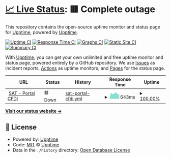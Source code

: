 # [📈 Live Status](https://demo.upptime.js.org): <!--live status--> **🟥 Complete outage**

This repository contains the open-source uptime monitor and status page for [Upptime](https://upptime.js.org), powered by [Upptime](https://github.com/upptime/upptime).

[![Uptime CI](https://github.com/batnieluyo/sat-monitor/workflows/Uptime%20CI/badge.svg)](https://github.com/batnieluyo/sat-monitor/actions?query=workflow%3A%22Uptime+CI%22)
[![Response Time CI](https://github.com/batnieluyo/sat-monitor/workflows/Response%20Time%20CI/badge.svg)](https://github.com/batnieluyo/sat-monitor/actions?query=workflow%3A%22Response+Time+CI%22)
[![Graphs CI](https://github.com/batnieluyo/sat-monitor/workflows/Graphs%20CI/badge.svg)](https://github.com/batnieluyo/sat-monitor/actions?query=workflow%3A%22Graphs+CI%22)
[![Static Site CI](https://github.com/batnieluyo/sat-monitor/workflows/Static%20Site%20CI/badge.svg)](https://github.com/batnieluyo/sat-monitor/actions?query=workflow%3A%22Static+Site+CI%22)
[![Summary CI](https://github.com/batnieluyo/sat-monitor/workflows/Summary%20CI/badge.svg)](https://github.com/batnieluyo/sat-monitor/actions?query=workflow%3A%22Summary+CI%22)

With [Upptime](https://upptime.js.org), you can get your own unlimited and free uptime monitor and status page, powered entirely by a GitHub repository. We use [Issues](https://github.com/upptime/upptime/issues) as incident reports, [Actions](https://github.com/batnieluyo/sat-monitor/actions) as uptime monitors, and [Pages](https://demo.upptime.js.org) for the status page.

<!--start: status pages-->
<!-- This summary is generated by Upptime (https://github.com/upptime/upptime) -->
<!-- Do not edit this manually, your changes will be overwritten -->
<!-- prettier-ignore -->
| URL | Status | History | Response Time | Uptime |
| --- | ------ | ------- | ------------- | ------ |
| <img alt="" src="https://icons.duckduckgo.com/ip3/portalcfdi.facturaelectronica.sat.gob.mx.ico" height="13"> [SAT - Portal CFDI](https://portalcfdi.facturaelectronica.sat.gob.mx) | 🟥 Down | [sat-portal-cfdi.yml](https://github.com/batnieluyo/sat-monitor/commits/HEAD/history/sat-portal-cfdi.yml) | <details><summary><img alt="Response time graph" src="./graphs/sat-portal-cfdi/response-time-week.png" height="20"> 643ms</summary><br><a href="https://batnieluyo.github.io/sat-monitor/history/sat-portal-cfdi"><img alt="Response time 725" src="https://img.shields.io/endpoint?url=https%3A%2F%2Fraw.githubusercontent.com%2Fbatnieluyo%2Fsat-monitor%2FHEAD%2Fapi%2Fsat-portal-cfdi%2Fresponse-time.json"></a><br><a href="https://batnieluyo.github.io/sat-monitor/history/sat-portal-cfdi"><img alt="24-hour response time 600" src="https://img.shields.io/endpoint?url=https%3A%2F%2Fraw.githubusercontent.com%2Fbatnieluyo%2Fsat-monitor%2FHEAD%2Fapi%2Fsat-portal-cfdi%2Fresponse-time-day.json"></a><br><a href="https://batnieluyo.github.io/sat-monitor/history/sat-portal-cfdi"><img alt="7-day response time 643" src="https://img.shields.io/endpoint?url=https%3A%2F%2Fraw.githubusercontent.com%2Fbatnieluyo%2Fsat-monitor%2FHEAD%2Fapi%2Fsat-portal-cfdi%2Fresponse-time-week.json"></a><br><a href="https://batnieluyo.github.io/sat-monitor/history/sat-portal-cfdi"><img alt="30-day response time 596" src="https://img.shields.io/endpoint?url=https%3A%2F%2Fraw.githubusercontent.com%2Fbatnieluyo%2Fsat-monitor%2FHEAD%2Fapi%2Fsat-portal-cfdi%2Fresponse-time-month.json"></a><br><a href="https://batnieluyo.github.io/sat-monitor/history/sat-portal-cfdi"><img alt="1-year response time 718" src="https://img.shields.io/endpoint?url=https%3A%2F%2Fraw.githubusercontent.com%2Fbatnieluyo%2Fsat-monitor%2FHEAD%2Fapi%2Fsat-portal-cfdi%2Fresponse-time-year.json"></a></details> | <details><summary><a href="https://batnieluyo.github.io/sat-monitor/history/sat-portal-cfdi">100.00%</a></summary><a href="https://batnieluyo.github.io/sat-monitor/history/sat-portal-cfdi"><img alt="All-time uptime 99.82%" src="https://img.shields.io/endpoint?url=https%3A%2F%2Fraw.githubusercontent.com%2Fbatnieluyo%2Fsat-monitor%2FHEAD%2Fapi%2Fsat-portal-cfdi%2Fuptime.json"></a><br><a href="https://batnieluyo.github.io/sat-monitor/history/sat-portal-cfdi"><img alt="24-hour uptime 100.00%" src="https://img.shields.io/endpoint?url=https%3A%2F%2Fraw.githubusercontent.com%2Fbatnieluyo%2Fsat-monitor%2FHEAD%2Fapi%2Fsat-portal-cfdi%2Fuptime-day.json"></a><br><a href="https://batnieluyo.github.io/sat-monitor/history/sat-portal-cfdi"><img alt="7-day uptime 100.00%" src="https://img.shields.io/endpoint?url=https%3A%2F%2Fraw.githubusercontent.com%2Fbatnieluyo%2Fsat-monitor%2FHEAD%2Fapi%2Fsat-portal-cfdi%2Fuptime-week.json"></a><br><a href="https://batnieluyo.github.io/sat-monitor/history/sat-portal-cfdi"><img alt="30-day uptime 99.61%" src="https://img.shields.io/endpoint?url=https%3A%2F%2Fraw.githubusercontent.com%2Fbatnieluyo%2Fsat-monitor%2FHEAD%2Fapi%2Fsat-portal-cfdi%2Fuptime-month.json"></a><br><a href="https://batnieluyo.github.io/sat-monitor/history/sat-portal-cfdi"><img alt="1-year uptime 99.72%" src="https://img.shields.io/endpoint?url=https%3A%2F%2Fraw.githubusercontent.com%2Fbatnieluyo%2Fsat-monitor%2FHEAD%2Fapi%2Fsat-portal-cfdi%2Fuptime-year.json"></a></details>

<!--end: status pages-->

[**Visit our status website →**](https://demo.upptime.js.org)

## 📄 License

- Powered by: [Upptime](https://github.com/upptime/upptime)
- Code: [MIT](./LICENSE) © [Upptime](https://upptime.js.org)
- Data in the `./history` directory: [Open Database License](https://opendatacommons.org/licenses/odbl/1-0/)
